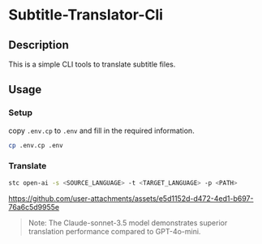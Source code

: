 # Subtitle-Translator-Cli
## Description
This is a simple CLI tools to translate subtitle files.

## Usage
### Setup
copy `.env.cp` to `.env` and fill in the required information.
```bash
cp .env.cp .env
```
### Translate
```bash
stc open-ai -s <SOURCE_LANGUAGE> -t <TARGET_LANGUAGE> -p <PATH>
```

https://github.com/user-attachments/assets/e5d1152d-d472-4ed1-b697-76a6c5d9955e

> Note: The Claude-sonnet-3.5 model demonstrates superior translation performance compared to GPT-4o-mini.
